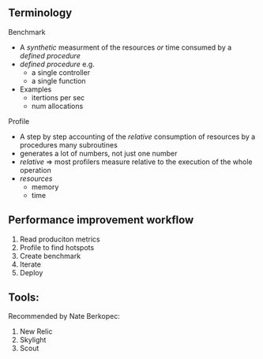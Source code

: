 
## Terminology

Benchmark

* A _synthetic_ measurment of the resources _or_ time consumed by a _defined procedure_
* _defined procedure_ e.g.
    * a single controller
    * a single function
* Examples
    * itertions per sec
    * num allocations

Profile

* A step by step accounting of the _relative_ consumption of resources by a procedures many subroutines
* generates a lot of numbers, not just one number
* _relative_ => most profilers measure relative to the execution of the whole operation
* _resources_
    * memory
    * time


## Performance improvement workflow

1. Read produciton metrics
1. Profile to find hotspots
1. Create benchmark
1. Iterate
1. Deploy


## Tools:

Recommended by Nate Berkopec:

1. New Relic
1. Skylight
1. Scout
